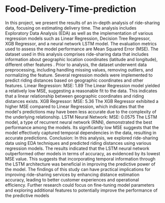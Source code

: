 # Food-Delivery-Time-prediction
In this project, we present the results of an in-depth analysis of ride-sharing data, focusing on estimating
delivery time. The analysis includes Exploratory Data Analysis (EDA) as well as the implementation of 
various regression models such as Linear Regression, Decision Tree Regressor, XGB Regressor, and a 
neural network LSTM model. The evaluation metrics used to assess the model performance are Mean 
Squared Error (MSE).
The dataset used in this analysis comprises ride-sharing data that includes information about geographic 
location coordinates (latitude and longitude), different other features . Prior to analysis, the dataset 
underwent data preprocessing, including handling missing values, removing outliers, and normalizing the 
feature.
Several regression models were implemented to predict riding distances based on geographic 
coordinates and other features.
Linear Regression:
MSE: 1.89
The Linear Regression model yielded a relatively low MSE, suggesting a reasonable fit to the data. This 
indicates that a linear relationship between geographic coordinates and riding distances exists.
XGB Regressor:
MSE: 5.36
The XGB Regressor exhibited a higher MSE compared to Linear Regression, which indicates that the 
model's predictions may have been less accurate due to the complexity of the underlying relationship.
LSTM Neural Network:
MSE: 0.0575
The LSTM model, a type of recurrent neural network (RNN), demonstrated the best performance among 
the models. Its significantly low MSE suggests that the model effectively captured temporal 
dependencies in the data, resulting in accurate predictions.
Conclusion:
In this analysis, we explored ride-sharing data using EDA techniques and predicted riding distances using 
various regression models. The results indicated that the LSTM neural network outperformed other 
models in terms of accuracy, as evidenced by its lowest MSE value. This suggests that incorporating 
temporal information through the LSTM architecture was beneficial in improving the predictive power of 
the model. The findings of this study can have practical implications for improving ride-sharing services 
by enhancing distance estimation accuracy, leading to better customer experiences and operational 
efficiency. Further research could focus on fine-tuning model parameters and exploring additional 
features to potentially improve the performance of the predictive models
